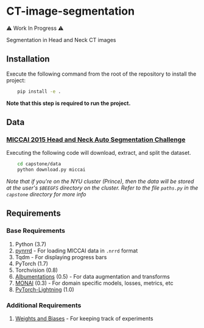 # CT-image-segmentation

:warning: Work In Progress :warning:

Segmentation in Head and Neck CT images

## Installation

Execute the following command from the root of the repository to install the project:

```bash
    pip install -e .
```

**Note that this step is required to run the project.**

## Data

### [MICCAI 2015 Head and Neck Auto Segmentation Challenge](http://www.imagenglab.com/wiki/mediawiki/index.php?title=2015_MICCAI_Challenge)

Executing the following code will download, extract, and split the dataset.

```bash
    cd capstone/data
    python download.py miccai
```

*Note that if you're on the NYU cluster (Prince), then the data will be stored at the user's `$BEEGFS` directory on the cluster.*
*Refer to the file `paths.py` in the `capstone` directory for more info*

## Requirements

### Base Requirements

1. Python (3.7)
2. [pynrrd](https://github.com/mhe/pynrrd) - For loading MICCAI data in `.nrrd` format
3. Tqdm - For displaying progress bars
4. PyTorch (1.7)
5. Torchvision (0.8)
6. [Albumentations](https://github.com/albumentations-team/albumentations) (0.5) - For data augmentation and transforms
7. [MONAI](https://github.com/Project-MONAI/MONAI) (0.3) - For domain specific models, losses, metrics, etc
8. [PyTorch-Lightning](https://github.com/PyTorchLightning/pytorch-lightning) (1.0)

### Additional Requirements

1. [Weights and Biases](https://github.com/wandb/client) - For keeping track of experiments
